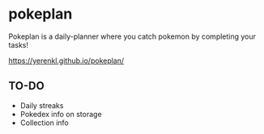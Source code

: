 # pokeplan
Pokeplan is a daily-planner where you catch pokemon by completing your tasks!

https://yerenkl.github.io/pokeplan/

## TO-DO
- Daily streaks
- Pokedex info on storage
- Collection info
